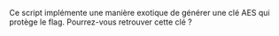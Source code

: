 Ce script implémente une manière exotique de générer une clé AES qui protège le flag. Pourrez-vous retrouver cette clé ?
